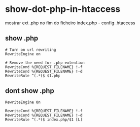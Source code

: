# show-dot-php-in-htaccess
mostrar ext .php no fim do ficheiro index.php - config .htaccess

## show .php
```
# Turn on url rewriting
RewriteEngine on

# Remove the need for .php extention
RewriteCond %{REQUEST_FILENAME} !-f
RewriteCond %{REQUEST_FILENAME} !-d
RewriteRule ^(.*)$ $1.php
```

## dont show .php
```
RewriteEngine On

RewriteCond %{REQUEST_FILENAME} !-f
RewriteCond %{REQUEST_FILENAME} !-d
RewriteRule ^(.*)$ index.php/$1 [L]
```
